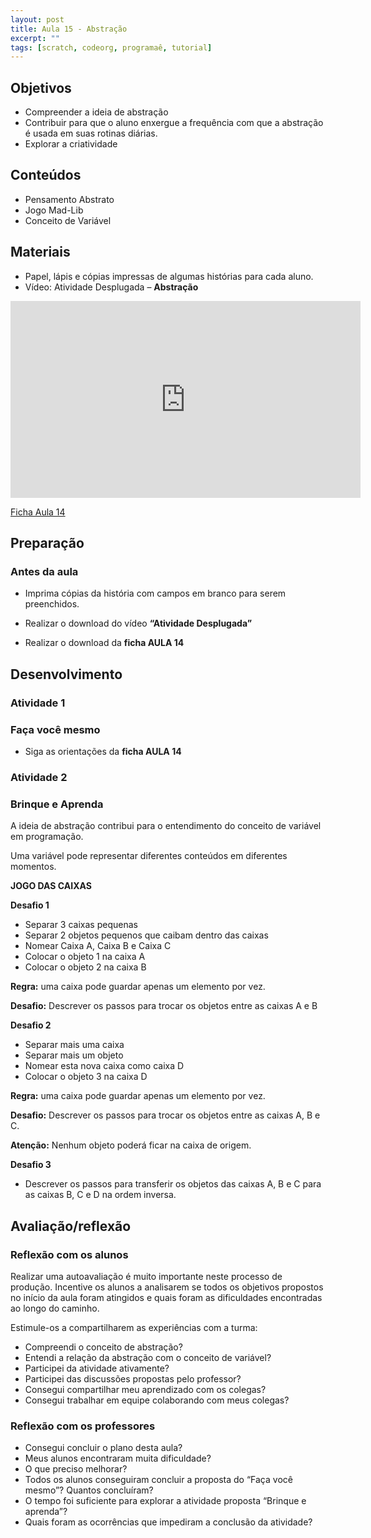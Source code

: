 ```yaml
---
layout: post
title: Aula 15 - Abstração
excerpt: ""
tags: [scratch, codeorg, programaê, tutorial]
---
```


## Objetivos
 - Compreender a ideia de abstração
 - Contribuir para que o aluno enxergue a frequência com que a abstração é usada em suas rotinas diárias.
 - Explorar a criatividade

## Conteúdos
 - Pensamento Abstrato
 - Jogo Mad-Lib
 - Conceito de Variável

## Materiais

 - Papel, lápis e cópias impressas de algumas histórias para cada aluno.
 - Vídeo: Atividade Desplugada – **Abstração**

 <iframe width="560" height="315" src="https://www.youtube.com/embed/FGpzpYD9ZVs" frameborder="0" allowfullscreen></iframe>

 [Ficha Aula 14](/blocos/pdf/ficha%2014-Abstracao)


## Preparação
### Antes da aula

 - Imprima cópias da história com campos em branco para serem preenchidos.

 - Realizar o download do vídeo **“Atividade Desplugada”**
 - Realizar o download da **ficha AULA 14**

## Desenvolvimento

### Atividade 1

### Faça você mesmo

 - Siga as orientações da **ficha AULA 14**

### Atividade 2

### Brinque e Aprenda

A ideia de abstração contribui para o entendimento do conceito de variável em programação.

Uma variável pode representar diferentes conteúdos em diferentes momentos.

**JOGO DAS CAIXAS**

**Desafio 1**

 - Separar 3 caixas pequenas
 - Separar 2 objetos pequenos que caibam dentro das caixas
 - Nomear Caixa A, Caixa B e Caixa C
 - Colocar o objeto 1 na caixa A
 - Colocar o objeto 2 na caixa B

**Regra:** uma caixa pode guardar apenas um elemento por vez.

**Desafio:** Descrever os passos para trocar os objetos entre as caixas A e B



**Desafio 2**

 - Separar mais uma caixa
 - Separar mais um objeto
 - Nomear esta nova caixa como caixa D
 - Colocar o objeto 3 na caixa D

**Regra:** uma caixa pode guardar apenas um elemento por vez.

**Desafio:** Descrever os passos para trocar os objetos entre as caixas A, B e C.

**Atenção:** Nenhum objeto poderá ficar na caixa de origem.



**Desafio 3**

 - Descrever os passos para transferir os objetos das caixas A, B e C para as caixas B, C e D na ordem inversa.

## Avaliação/reflexão

### Reflexão com os alunos

Realizar uma autoavaliação é muito importante neste processo de produção. Incentive os alunos a analisarem se todos os objetivos propostos no início da aula foram atingidos e quais foram as dificuldades encontradas ao longo do caminho.

Estimule-os a compartilharem as experiências com a turma:

 - Compreendi o conceito de abstração?
 - Entendi a relação da abstração com o conceito de variável?
 - Participei da atividade ativamente?
 - Participei das discussões propostas pelo professor?
 - Consegui compartilhar meu aprendizado com os colegas?
 - Consegui trabalhar em equipe colaborando com meus colegas?



### Reflexão com os professores

 - Consegui concluir o plano desta aula?
 - Meus alunos encontraram muita dificuldade?
 - O que preciso melhorar?
 - Todos os alunos conseguiram concluir a proposta do “Faça você mesmo”? Quantos concluíram?
 - O tempo foi suficiente para explorar a atividade proposta “Brinque e aprenda”?
 - Quais foram as ocorrências que impediram a conclusão da atividade?
